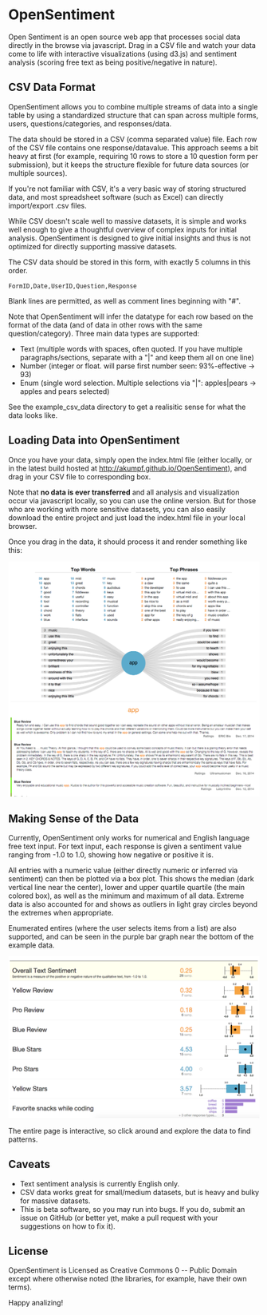 OpenSentiment
=============

Open Sentiment is an open source web app that processes social data directly in the browse via javascript. Drag in a CSV file and watch your data come to life with interactive visualizations (using d3.js) and sentiment analysis (scoring free text as being positive/negative in nature).

## CSV Data Format

OpenSentiment allows you to combine multiple streams of data into a single table by using a standardized structure that can span across multiple forms, users, questions/categories, and responses/data. 

The data should be stored in a CSV (comma separated value) file. Each row of the CSV file contains one response/datavalue. This approach seems a bit heavy at first (for example, requiring 10 rows to store a 10 question form per submission), but it keeps the structure flexible for future data sources (or multiple sources). 

If you're not familiar with CSV, it's a very basic way of storing structured data, and most spreadsheet software (such as Excel) can directly import/export .csv files.

While CSV doesn't scale well to massive datasets, it is simple and works well enough to give a thoughtful overview of complex inputs for initial analysis. OpenSentiment is designed to give initial insights and thus is not optimized for directly supporting massive datasets.

The CSV data should be stored in this form, with exactly 5 columns in this order.

```
FormID,Date,UserID,Question,Response
```

Blank lines are permitted, as well as comment lines beginning with "#".

Note that OpenSentiment will infer the datatype for each row based on the format of the data (and of data in other rows with the same question/category). Three main data types are supported:

* Text   (multiple words with spaces, often quoted. If you have multiple paragraphs/sections, separate with a "|" and keep them all on one line)
* Number (integer or float. will parse first number seen: 93%-effective -> 93)
* Enum   (single word selection. Multiple selections via "|": apples|pears -> apples and pears selected)

See the example_csv_data directory to get a realisitic sense for what the data looks like.

## Loading Data into OpenSentiment

Once you have your data, simply open the index.html file (either locally, or in the latest build hosted at http://akumpf.github.io/OpenSentiment), and drag in your CSV file to corresponding box.

Note that **no data is ever transferred** and all analysis and visualization occur via javascript locally, so you can use the online version. But for those who are working with more sensitive datasets, you can also easily download the entire project and just load the index.html file in your local browser.

Once you drag in the data, it should process it and render something like this:

![OpenSentiment Screenshot](/screenshot.png?raw=true "Open Sentiment Screenshot")

## Making Sense of the Data

Currently, OpenSentiment only works for numerical and English language free text input. For text input, each response is given a sentiment value ranging from -1.0 to 1.0, showing how negative or positive it is. 

All entries with a numeric value (either directly numeric or inferred via sentiment) can then be plotted via a box plot. This shows the median (dark vertical line near the center), lower and upper quartile quartile (the main colored box), as well as the minimum and maximum of all data. Extreme data is also accounted for and shows as outliers in light gray circles beyond the extremes when appropriate.

Enumerated entires (where the user selects items from a list) are also supported, and can be seen in the purple bar graph near the bottom of the example data.

![OpenSentiment data view](/screenshot2.png?raw=true "Open Sentiment data view")

The entire page is interactive, so click around and explore the data to find patterns.

## Caveats

* Text sentiment analysis is currently English only.
* CSV data works great for small/medium datasets, but is heavy and bulky for massive datasets.
* This is beta software, so you may run into bugs. If you do, submit an issue on GitHub (or better yet, make a pull request with your suggestions on how to fix it).

## License

OpenSentiment is Licensed as Creative Commons 0 -- Public Domain except where otherwise noted (the libraries, for example, have their own terms). 

Happy analizing!


